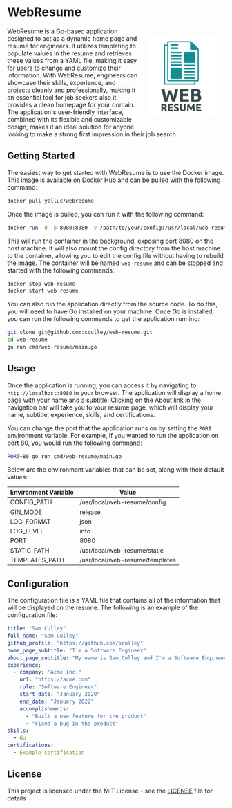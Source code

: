# WebResume

<img align="right" width="159px" style="margin: 20px;" src="https://raw.githubusercontent.com/sculley/web-resume/main/web-resume-logo.png">

WebResume is a Go-based application designed to act as a dynamic home page and resume for engineers. It utilizes templating to populate values in the resume and retrieves these values from a YAML file, making it easy for users to change and customize their information. With WebResume, engineers can showcase their skills, experience, and projects cleanly and professionally, making it an essential tool for job seekers also it provides a clean homepage for your domain. The application's user-friendly interface, combined with its flexible and customizable design, makes it an ideal solution for anyone looking to make a strong first impression in their job search.

## Getting Started

The easiest way to get started with WebResume is to use the Docker image. This image is available on Docker Hub and can be pulled with the following command:

```bash
docker pull yelluc/webresume
```

Once the image is pulled, you can run it with the following command:

```bash
docker run -d -p 8080:8080 -v /path/to/your/config:/usr/local/web-resume/config --name web-resume sculley/webresume
```

This will run the container in the background, exposing port 8080 on the host machine. It will also mount the config directory from the host machine to the container, allowing you to edit the config file without having to rebuild the image. The container will be named `web-resume` and can be stopped and started with the following commands:

```bash
docker stop web-resume
docker start web-resume
```

You can also run the application directly from the source code. To do this, you will need to have Go installed on your machine. Once Go is installed, you can run the following commands to get the application running:

```bash
git clone git@github.com:sculley/web-resume.git
cd web-resume
go run cmd/web-resume/main.go
```

## Usage

Once the application is running, you can access it by navigating to `http://localhost:8080` in your browser. The application will display a home page with your name and a subtitle. Clicking on the About link in the navigation bar will take you to your resume page, which will display your name, subtitle, experience, skills, and certifications.

You can change the port that the application runs on by setting the `PORT` environment variable. For example, if you wanted to run the application on port 80, you would run the following command:

```bash
PORT=80 go run cmd/web-resume/main.go
```

Below are the environment variables that can be set, along with their default values:

| Environment Variable | Value |
| --- | --- |
| CONFIG_PATH | /usr/local/web-resume/config |
| GIN_MODE | release |
| LOG_FORMAT | json |
| LOG_LEVEL | info |
| PORT | 8080 |
| STATIC_PATH | /usr/local/web-resume/static |
| TEMPLATES_PATH | /usr/local/web-resume/templates |

## Configuration

The configuration file is a YAML file that contains all of the information that will be displayed on the resume. The following is an example of the configuration file:

```yaml
title: "Sam Culley"
full_name: "Sam Culley"
github_profile: "https://github.com/sculley"
home_page_subtitle: "I'm a Software Engineer"
about_page_subtitle: "My name is Sam Culley and I'm a Software Engineer"
experience:
  - company: "Acme Inc."
    url: "https://acme.com"
    role: "Software Engineer"
    start_date: "January 2020"
    end_date: "January 2022"
    accomplishments:
      - "Built a new feature for the product"
      - "Fixed a bug in the product"
skills:
  - Go
certifications:
  - Example Certification
```

## License

This project is licensed under the MIT License - see the [LICENSE](MIT-LICENSE.txt) file for details
